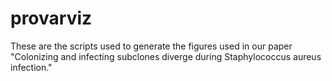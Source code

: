 # provarviz

These are the scripts used to generate the figures used in our paper "Colonizing and infecting subclones diverge during Staphylococcus aureus infection."
